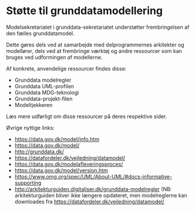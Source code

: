 Støtte til grunddatamodellering
======
Modelsekretariatet i grunddata-sekretariatet understøtter frembringelsen af den fælles grunddatamodel.

Dette gøres dels ved at samarbejde med delprogrammernes arkitekter og modellører, dels ved at frembringe værktøj og andre ressourcer som kan bruges ved udformingen af modellerne.

Af konkrete, anvendelige ressourcer findes disse:

* Grunddata modelregler
* Grunddata UML-profilen
* Grunddata MDG-teknologi
* Grunddata-projekt-filen
* Modeltjekkeren

Læs mere udførligt om disse ressourcer på deres respektive sider.

Øvrige nyttige links:
* https://data.gov.dk/model/info.htm
* https://data.gov.dk/model/
* http://grunddata.dk/
* https://datafordeler.dk/vejledning/datamodel/
* https://data.gov.dk/modelafleveringsproces/
* https://data.gov.dk/model/version.htm
* https://www.omg.org/spec/UML/About-UML/#docs-informative-supporting 
* http://arkitekturguiden.digitaliser.dk/grunddata-modelregler (NB: arkitekturguiden bliver ikke længere opdateret, men modelreglerne kan downloades fra https://datafordeler.dk/vejledning/datamodel/
